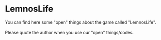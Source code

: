 # LemnosLife
You can find here some "open" things about the game called "LemnosLife".<br/><br/>
Please quote the author when you use our "open" things/codes.
